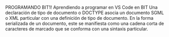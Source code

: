 PROGRAMANDO BIT1! Aprendiendo a programar en VS Code en BIT
Una declaración de tipo de documento o DOCTYPE asocia un documento SGML o XML particular con una 
definición de tipo de documento. En la forma serializada de un documento, este se manifiesta 
como una cadena corta de caracteres de marcado que se conforma con una sintaxis particular.